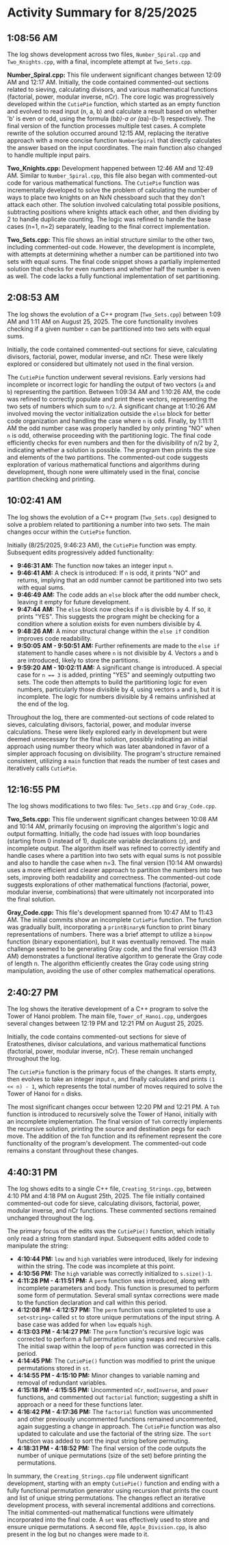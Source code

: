 # Activity Summary for 8/25/2025

## 1:08:56 AM
The log shows development across two files, `Number_Spiral.cpp` and `Two_Knights.cpp`, with a final, incomplete attempt at `Two_Sets.cpp`.

**Number_Spiral.cpp:**  This file underwent significant changes between 12:09 AM and 12:17 AM. Initially, the code contained commented-out sections related to sieving, calculating divisors, and various mathematical functions (factorial, power, modular inverse, nCr).  The core logic was progressively developed within the `CutiePie` function, which started as an empty function and evolved to read input (n, a, b) and calculate a result based on whether 'b' is even or odd, using the formula (b*b)-a or (a*a)-(b-1) respectively.  The final version of the function processes multiple test cases.  A complete rewrite of the solution occurred around 12:15 AM, replacing the iterative approach with a more concise function `NumberSpiral` that directly calculates the answer based on the input coordinates.  The main function also changed to handle multiple input pairs.

**Two_Knights.cpp:** Development happened between 12:46 AM and 12:49 AM.  Similar to `Number_Spiral.cpp`, this file also began with commented-out code for various mathematical functions. The `CutiePie` function was incrementally developed to solve the problem of calculating the number of ways to place two knights on an NxN chessboard such that they don't attack each other. The solution involved calculating total possible positions, subtracting positions where knights attack each other, and then dividing by 2 to handle duplicate counting. The logic was refined to handle the base cases (n=1, n=2) separately, leading to the final correct implementation.

**Two_Sets.cpp:** This file shows an initial structure similar to the other two, including commented-out code.  However, the development is incomplete, with attempts at determining whether a number can be partitioned into two sets with equal sums. The final code snippet shows a partially implemented solution that checks for even numbers and whether half the number is even as well.  The code lacks a fully functional implementation of set partitioning.


## 2:08:53 AM
The log shows the evolution of a C++ program (`Two_Sets.cpp`) between 1:09 AM and 1:11 AM on August 25, 2025.  The core functionality involves checking if a given number `n` can be partitioned into two sets with equal sums.

Initially, the code contained commented-out sections for sieve, calculating divisors, factorial, power, modular inverse, and nCr.  These were likely explored or considered but ultimately not used in the final version.

The `CutiePie` function underwent several revisions.  Early versions had incomplete or incorrect logic for handling the output of two vectors (`a` and `b`) representing the partition.  Between 1:09:34 AM and 1:10:26 AM, the code was refined to correctly populate and print these vectors, representing the two sets of numbers which sum to `n/2`.  A significant change at 1:10:26 AM involved moving the vector initialization outside the `else` block for better code organization and handling the case where `n` is odd. Finally, by 1:11:11 AM the odd number case was properly handled by only printing "NO" when `n` is odd, otherwise proceeding with the partitioning logic.  The final code efficiently checks for even numbers and then for the divisibility of n/2 by 2, indicating whether a solution is possible. The program then prints the size and elements of the two partitions.  The commented-out code suggests exploration of various mathematical functions and algorithms during development, though none were ultimately used in the final, concise partition checking and printing.


## 10:02:41 AM
The log shows the evolution of a C++ program (`Two_Sets.cpp`) designed to solve a problem related to partitioning a number into two sets.  The main changes occur within the `CutiePie` function.

Initially (8/25/2025, 9:46:23 AM), the `CutiePie` function was empty.  Subsequent edits progressively added functionality:

* **9:46:31 AM:**  The function now takes an integer input `n`.
* **9:46:41 AM:**  A check is introduced: If `n` is odd, it prints "NO" and returns, implying that an odd number cannot be partitioned into two sets with equal sums.
* **9:46:49 AM:** The code adds an `else` block after the odd number check, leaving it empty for future development.
* **9:47:44 AM:**  The `else` block now checks if `n` is divisible by 4. If so, it prints "YES". This suggests the program might be checking for a condition where a solution exists for even numbers divisible by 4.
* **9:48:26 AM:**  A minor structural change within the `else if` condition improves code readability.
* **9:50:05 AM - 9:50:51 AM:** Further refinements are made to the `else if` statement to handle cases where `n` is not divisible by 4.  Vectors `a` and `b` are introduced, likely to store the partitions.
* **9:59:20 AM - 10:02:11 AM:** A significant change is introduced. A special case for `n == 3` is added, printing "YES" and seemingly outputting two sets. The code then attempts to build the partitioning logic for even numbers, particularly those divisible by 4, using vectors `a` and `b`, but it is incomplete.  The logic for numbers divisible by 4 remains unfinished at the end of the log.


Throughout the log, there are commented-out sections of code related to sieves, calculating divisors, factorial, power, and modular inverse calculations. These were likely explored early in development but were deemed unnecessary for the final solution, possibly indicating an initial approach using number theory which was later abandoned in favor of a simpler approach focusing on divisibility.  The program's structure remained consistent, utilizing a `main` function that reads the number of test cases and iteratively calls `CutiePie`.


## 12:16:55 PM
The log shows modifications to two files: `Two_Sets.cpp` and `Gray_Code.cpp`.

**Two_Sets.cpp:** This file underwent significant changes between 10:08 AM and 10:14 AM, primarily focusing on improving the algorithm's logic and output formatting.  Initially, the code had issues with loop boundaries (starting from 0 instead of 1), duplicate variable declarations (`z`), and incomplete output. The algorithm itself was refined to correctly identify and handle cases where a partition into two sets with equal sums is not possible and also to handle the case when n=3. The final version (10:14 AM onwards) uses a more efficient and clearer approach to partition the numbers into two sets, improving both readability and correctness. The commented-out code suggests explorations of other mathematical functions (factorial, power, modular inverse, combinations) that were ultimately not incorporated into the final solution.

**Gray_Code.cpp:** This file's development spanned from 10:47 AM to 11:43 AM. The initial commits show an incomplete `CutiePie` function. The function was gradually built, incorporating a `printBinaryN` function to print binary representations of numbers.  There was a brief attempt to utilize a `binpow` function (binary exponentiation), but it was eventually removed.  The main challenge seemed to be generating Gray code, and the final version (11:43 AM) demonstrates a functional iterative algorithm to generate the Gray code of length n.  The algorithm efficiently creates the Gray code using string manipulation, avoiding the use of other complex mathematical operations.


## 2:40:27 PM
The log shows the iterative development of a C++ program to solve the Tower of Hanoi problem.  The main file, `Tower_of_Hanoi.cpp`, undergoes several changes between 12:19 PM and 12:21 PM on August 25, 2025.

Initially, the code contains commented-out sections for sieve of Eratosthenes, divisor calculations, and various mathematical functions (factorial, power, modular inverse, nCr). These remain unchanged throughout the log.

The `CutiePie` function is the primary focus of the changes.  It starts empty, then evolves to take an integer input `n`, and finally calculates and prints `(1 << n) - 1`, which represents the total number of moves required to solve the Tower of Hanoi for `n` disks.

The most significant changes occur between 12:20 PM and 12:21 PM.  A `Toh` function is introduced to recursively solve the Tower of Hanoi, initially with an incomplete implementation.  The final version of `Toh` correctly implements the recursive solution, printing the source and destination pegs for each move.  The addition of the `Toh` function and its refinement represent the core functionality of the program's development.  The commented-out code remains a constant throughout these changes.


## 4:40:31 PM
The log shows edits to a single C++ file, `Creating_Strings.cpp`, between 4:10 PM and 4:18 PM on August 25th, 2025.  The file initially contained commented-out code for sieve, calculating divisors, factorial, power, modular inverse, and nCr functions.  These commented sections remained unchanged throughout the log.

The primary focus of the edits was the `CutiePie()` function, which initially only read a string from standard input. Subsequent edits added code to manipulate the string:

* **4:10:44 PM:**  `low` and `high` variables were introduced, likely for indexing within the string.  The code was incomplete at this point.
* **4:10:56 PM:** The `high` variable was correctly initialized to `s.size()-1`.
* **4:11:28 PM - 4:11:51 PM:**  A `perm` function was introduced, along with incomplete parameters and body. This function is presumed to perform some form of permutation.  Several small syntax corrections were made to the function declaration and call within this period.
* **4:12:08 PM - 4:12:57 PM:** The `perm` function was completed to use a `set<string>` called `st` to store unique permutations of the input string. A base case was added for when `low` equals `high`.
* **4:13:03 PM - 4:14:27 PM:**  The `perm` function's recursive logic was corrected to perform a full permutation using swaps and recursive calls.  The initial swap within the loop of `perm` function was corrected in this period. 
* **4:14:45 PM:**  The `CutiePie()` function was modified to print the unique permutations stored in `st`.
* **4:14:55 PM - 4:15:10 PM:** Minor changes to variable naming and removal of redundant variables.
* **4:15:18 PM - 4:15:55 PM:** Uncommented `nCr`, `modInverse`, and `power` functions, and commented out `factorial` function; suggesting a shift in approach or a need for these functions later.
* **4:16:42 PM - 4:17:36 PM:**  The `factorial` function was uncommented and other previously uncommented functions remained uncommented, again suggesting a change in approach.  The `CutiePie` function was also updated to calculate and use the factorial of the string size. The `sort` function was added to sort the input string before permuting.
* **4:18:31 PM - 4:18:52 PM:** The final version of the code outputs the number of unique permutations (size of the set) before printing the permutations.

In summary, the `Creating_Strings.cpp` file underwent significant development, starting with an empty `CutiePie()` function and ending with a fully functional permutation generator using recursion that prints the count and list of unique string permutations. The changes reflect an iterative development process, with several incremental additions and corrections. The initial commented-out mathematical functions were ultimately incorporated into the final code. A `set` was effectively used to store and ensure unique permutations.
A second file, `Apple_Division.cpp`,  is also present in the log but no changes were made to it.
